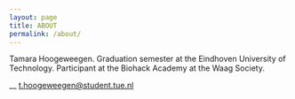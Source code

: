 ```yaml
---
layout: page
title: ABOUT
permalink: /about/
---
```


Tamara Hoogeweegen.
Graduation semester at the Eindhoven University of Technology.
Participant at the Biohack Academy at the Waag Society.


__ [t.hoogeweegen@student.tue.nl](mailto:t.hoogeweegen@student.tue.nl)
